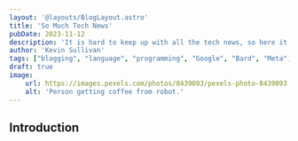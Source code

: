 ```yaml
---
layout: '@layouts/BlogLayout.astro'
title: 'So Much Tech News'
pubDate: 2023-11-12
description: 'It is hard to keep up with all the tech news, so here it is all at once. From Bard and Meta, to Mojo and Python. Many updates all at once!'
author: 'Kevin Sullivan'
tags: ["blogging", "language", "programming", "Google", "Bard", "Meta", "VR", "virtual reality", "AI", "Python", "Mojo", "Java", "Bun", "Nuritas", "Forcepoint", "WFH", "work from home", "remote work"]
draft: true
image:
    url: https://images.pexels.com/photos/8439093/pexels-photo-8439093.jpeg?auto=compress&cs=tinysrgb&w=1260&h=750&dpr=1
    alt: 'Person getting coffee from robot.'
---
```


## Introduction